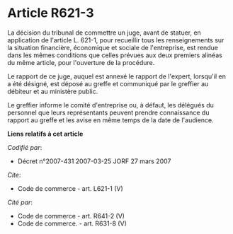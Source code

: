 # Article R621-3

La décision du tribunal de commettre un juge, avant de statuer, en application de l'article L. 621-1, pour recueillir tous
les renseignements sur la situation financière, économique et sociale de l'entreprise, est rendue dans les mêmes conditions
que celles prévues aux deux premiers alinéas du même article, pour l'ouverture de la procédure. 

Le rapport de ce juge, auquel est annexé le rapport de l'expert, lorsqu'il en a été désigné, est déposé au greffe et
communiqué par le greffier au débiteur et au ministère public. 

Le greffier informe le comité d'entreprise ou, à défaut, les délégués du personnel que leurs représentants peuvent prendre
connaissance du rapport au greffe et les avise en même temps de la date de l'audience.

**Liens relatifs à cet article**

_Codifié par_:

  - Décret n°2007-431 2007-03-25 JORF 27 mars 2007

_Cite_:

  - Code de commerce - art. L621-1 (V)

_Cité par_:

  - Code de commerce - art. R641-2 (V)
  - Code de commerce. - art. R631-8 (V)

